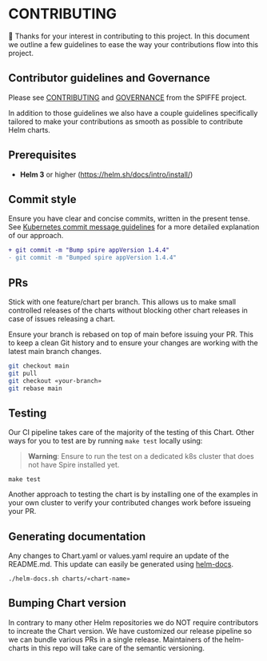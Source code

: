 # CONTRIBUTING

:tada: Thanks for your interest in contributing to this project. In this document we outline a few guidelines to ease the way your contributions flow into this project.

## Contributor guidelines and Governance

Please see [CONTRIBUTING](https://github.com/spiffe/spiffe/blob/main/CONTRIBUTING.md) and [GOVERNANCE](https://github.com/spiffe/spiffe/blob/main/GOVERNANCE.md) from the SPIFFE project.

In addition to those guidelines we also have a couple guidelines specifically tailored to make your contributions as smooth as possible to contribute Helm charts.

## Prerequisites

- **Helm 3** or higher (<https://helm.sh/docs/intro/install/>)

## Commit style

Ensure you have clear and concise commits, written in the present tense. See [Kubernetes commit message guidelines](https://www.kubernetes.dev/docs/guide/pull-requests/#commit-message-guidelines) for a more detailed explanation of our approach.

```diff
+ git commit -m "Bump spire appVersion 1.4.4"
- git commit -m "Bumped spire appVersion 1.4.4"
```

## PRs

Stick with one feature/chart per branch. This allows us to make small controlled releases of the charts without blocking other chart releases in case of issues releasing a chart.

Ensure your branch is rebased on top of main before issuing your PR. This to keep a clean Git history and to ensure your changes are working with the latest main branch changes.

```bash
git checkout main
git pull
git checkout «your-branch»
git rebase main
```

## Testing

Our CI pipeline takes care of the majority of the testing of this Chart. Other ways for you to test are by running `make test` locally using:

> **Warning**: Ensure to run the test on a dedicated k8s cluster that does not have Spire installed yet.

```shell
make test
```

Another approach to testing the chart is by installing one of the examples in your own cluster to verify your contributed changes work before issueing your PR.

## Generating documentation

Any changes to Chart.yaml or values.yaml require an update of the README.md. This update can easily be generated using [helm-docs][].

```shell
./helm-docs.sh charts/«chart-name»
```

## Bumping Chart version

In contrary to many other Helm repositories we do NOT require contributors to increate the Chart version. We have customized our release pipeline so we can bundle various PRs in a single release. Maintainers of the helm-charts in this repo will take care of the semantic versioning.

[helm-docs]: https://github.com/norwoodj/helm-docs "Generate documentation for your Helm chart."

